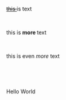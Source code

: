 <p><s><u>this </u></s>is text</p><p><br></p><p>this is <strong>more </strong>text</p><p><br></p><p>this is even <em>more </em>text</p><p><br></p><p><br></p><p>Hello World</p>